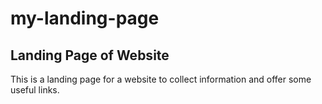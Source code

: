 # my-landing-page

## Landing Page of Website

This is a landing page for a website to collect information and offer some useful links.
